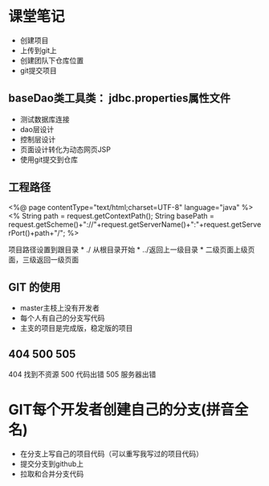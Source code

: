 # 课堂笔记
* 创建项目
* 上传到git上
* 创建团队下仓库位置
* git提交项目
## baseDao类工具类： jdbc.properties属性文件
* 测试数据库连接
* dao层设计
* 控制层设计
* 页面设计转化为动态网页JSP
*  使用git提交到仓库
## 工程路径 

<%@ page contentType="text/html;charset=UTF-8" language="java" %>
<%
    String path = request.getContextPath();
    String basePath = request.getScheme()+"://"+request.getServerName()+":"+request.getServerPort()+path+"/";
%>
<base href="<%=basePath%>">  项目路径设置到跟目录
*  ./ 从根目录开始
*  ../返回上一级目录
*  二级页面上级页面，三级返回一级页面


## GIT 的使用
* master主枝上没有开发者  
* 每个人有自己的分支写代码
* 主支的项目是完成版，稳定版的项目
## 404 500 505
   404 找到不资源
   500  代码出错
   505  服务器出错
   
# GIT每个开发者创建自己的分支(拼音全名)
* 在分支上写自己的项目代码（可以重写我写过的项目代码）
* 提交分支到github上
* 拉取和合并分支代码



   

